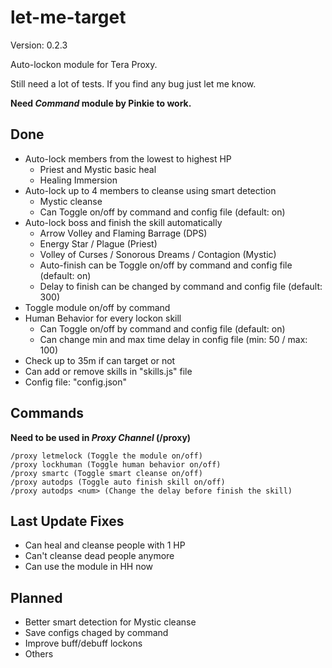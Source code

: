 # let-me-target

Version: 0.2.3

Auto-lockon module for Tera Proxy.

Still need a lot of tests. If you find any bug just let me know.

**Need _Command_ module by Pinkie to work.**

## Done
 * Auto-lock members from the lowest to highest HP
    * Priest and Mystic basic heal
    * Healing Immersion
 * Auto-lock up to 4 members to cleanse using smart detection
    * Mystic cleanse
    * Can Toggle on/off by command and config file (default: on)
 * Auto-lock boss and finish the skill automatically
    * Arrow Volley and Flaming Barrage (DPS)
    * Energy Star / Plague (Priest)
    * Volley of Curses / Sonorous Dreams / Contagion (Mystic)
    * Auto-finish can be Toggle on/off by command and config file (default: on)
    * Delay to finish can be changed by command and config file (default: 300)
 * Toggle module on/off by command
 * Human Behavior for every lockon skill
    * Can Toggle on/off by command and config file (default: on)
    * Can change min and max time delay in config file (min: 50 / max: 100)
 * Check up to 35m if can target or not
 * Can add or remove skills in "skills.js" file
 * Config file: "config.json"

 ## Commands
 **Need to be used in _Proxy Channel_ (/proxy)**
```
/proxy letmelock (Toggle the module on/off)
/proxy lockhuman (Toggle human behavior on/off)
/proxy smartc (Toggle smart cleanse on/off)
/proxy autodps (Toggle auto finish skill on/off)
/proxy autodps <num> (Change the delay before finish the skill)
```

 ## Last Update Fixes
 * Can heal and cleanse people with 1 HP
 * Can't cleanse dead people anymore
 * Can use the module in HH now

 ## Planned
 * Better smart detection for Mystic cleanse
 * Save configs chaged by command
 * Improve buff/debuff lockons
 * Others
